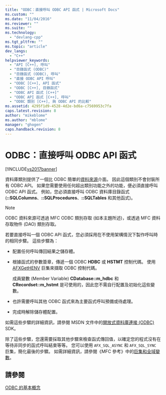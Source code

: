 ```yaml
---
title: "ODBC：直接呼叫 ODBC API 函式 | Microsoft Docs"
ms.custom: ""
ms.date: "11/04/2016"
ms.reviewer: ""
ms.suite: ""
ms.technology: 
  - "devlang-cpp"
ms.tgt_pltfrm: ""
ms.topic: "article"
dev_langs: 
  - "C++"
helpviewer_keywords: 
  - "API [C++], 呼叫"
  - "目錄函式 (ODBC)"
  - "目錄函式 (ODBC), 呼叫"
  - "直接 ODBC API 呼叫"
  - "ODBC [C++], API 函式"
  - "ODBC [C++], 目錄函式"
  - "ODBC API 函式 [C++]"
  - "ODBC API 函式 [C++], 呼叫"
  - "ODBC 類別 [C++], 與 ODBC API 的比較"
ms.assetid: 4295f1d9-4528-4d2e-bd6a-c7569953c7fa
caps.latest.revision: 8
author: "mikeblome"
ms.author: "mblome"
manager: "ghogen"
caps.handback.revision: 8
---
```

# ODBC：直接呼叫 ODBC API 函式
[!INCLUDE[vs2017banner](../../assembler/inline/includes/vs2017banner.md)]

資料庫類別提供了一個比 ODBC 簡單的[資料來源](../../data/odbc/data-source-odbc.md)介面。  因此這個類別不會封裝所有 ODBC API。  如果您需要使用任何超出類別功能之外的功能，便必須直接呼叫 ODBC API 函式。  例如，您必須直接呼叫 ODBC 資料庫目錄函式 \(**::SQLColumns**、**::SQLProcedures**、**::SQLTables** 和其他函式\)。  
  
> [!NOTE]
>  ODBC 資料來源可透過 MFC ODBC 類別存取 \(如本主題所述\)，或透過 MFC 資料存取物件 \(DAO\) 類別存取。  
  
 若要直接呼叫一個 ODBC API 函式，您必須採用在不使用架構情況下製作呼叫時的相同步驟。  這些步驟為：  
  
-   配置任何呼叫傳回結果之儲存體。  
  
-   根據函式的參數簽章，傳遞一個 ODBC **HDBC** 或 **HSTMT** 控制代碼。  使用 [AFXGetHENV](../Topic/AfxGetHENV.md) 巨集來擷取 ODBC 控制代碼。  
  
     成員變數 \(Member Variable\) **CDatabase::m\_hdbc** 和 **CRecordset::m\_hstmt** 是可使用的，因此您不需自行配置及初始化這些變數。  
  
-   也許需要呼叫其他 ODBC 函式來為主要函式呼叫預備或待處理。  
  
-   完成時解除儲存體配置。  
  
 如需這些步驟的詳細資訊，請參閱 MSDN 文件中的[開放式資料庫連接 \(ODBC\)](https://msdn.microsoft.com/en-us/library/ms710252.aspx) SDK。  
  
 除了這些步驟，您還需要採取其他步驟來檢查函式傳回值，以確定您的程式沒有在等待非同步的函式呼叫結束等等。  您可以使用 `AFX_SQL_ASYNC` 和 `AFX_SQL_SYNC` 巨集，簡化最後的步驟。  如需詳細資訊，請參閱《MFC 參考》中的[巨集和全域變數](../Topic/Macros,%20Global%20Functions,%20and%20Global%20Variables.md)。  
  
## 請參閱  
 [ODBC 的基本概念](../../data/odbc/odbc-basics.md)